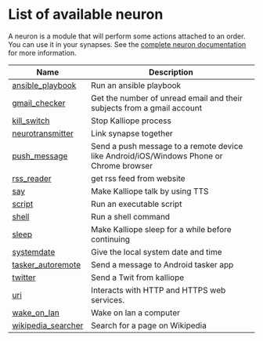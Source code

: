 # List of available neuron

A neuron is a module that will perform some actions attached to an order. You can use it in your synapses. See the [complete neuron documentation](neurons.md) for more information.

| Name                                                          | Description                                                                             |
|---------------------------------------------------------------|-----------------------------------------------------------------------------------------|
| [ansible_playbook](../kalliope/neurons/ansible_playbook/)     | Run an ansible playbook                                                                 |
| [gmail_checker](../kalliope/neurons/gmail_checker/)           | Get the number of unread email and their subjects from a gmail account                  |
| [kill_switch](../kalliope/neurons/kill_switch/)               | Stop Kalliope process                                                                   |
| [neurotransmitter](../kalliope/neurons/neurotransmitter/)     | Link synapse together                                                                   |
| [push_message](../kalliope/neurons/push_message/)             | Send a push message to a remote device like Android/iOS/Windows Phone or Chrome browser |
| [rss_reader](../kalliope/neurons/rss_reader/)                 | get rss feed from website                                                               |
| [say](../kalliope/neurons/say/)                               | Make Kalliope talk by using TTS                                                         |
| [script](../kalliope/neurons/script/)                         | Run an executable script                                                                |
| [shell](../kalliope/neurons/shell/)                           | Run a shell command                                                                     |
| [sleep](../kalliope/neurons/sleep/)                           | Make Kalliope sleep for a while before continuing                                       |
| [systemdate](../kalliope/neurons/systemdate/)                 | Give the local system date and time                                                     |
| [tasker_autoremote](../kalliope/neurons/tasker_autoremote/)   | Send a message to Android tasker app                                                    |
| [twitter](../kalliope/neurons/twitter/)                       | Send a Twit from kalliope                                                               |
| [uri](../kalliope/neurons/uri/)                               | Interacts with HTTP and HTTPS web services.                                             |
| [wake_on_lan](../kalliope/neurons/wake_on_lan/)               | Wake on lan a computer                                                                  |
| [wikipedia_searcher](../kalliope/neurons/wikipedia_searcher/) | Search for a page on Wikipedia                                                          |

